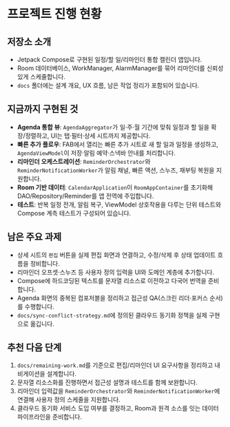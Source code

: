 # 프로젝트 진행 현황

## 저장소 소개
- Jetpack Compose로 구현된 일정/할 일/리마인더 통합 캘린더 앱입니다.
- Room 데이터베이스, WorkManager, AlarmManager를 묶어 리마인더를 신뢰성 있게 스케줄합니다.
- `docs` 폴더에는 설계 개요, UX 흐름, 남은 작업 정리가 포함되어 있습니다.

## 지금까지 구현된 것
- **Agenda 통합 뷰**: `AgendaAggregator`가 일·주·월 기간에 맞춰 일정과 할 일을 확장/정렬하고, UI는 탭·필터·상세 시트까지 제공합니다.
- **빠른 추가 플로우**: FAB에서 열리는 빠른 추가 시트로 새 할 일과 일정을 생성하고, `AgendaViewModel`이 저장·알림 예약·스낵바 안내를 처리합니다.
- **리마인더 오케스트레이션**: `ReminderOrchestrator`와 `ReminderNotificationWorker`가 알림 채널, 빠른 액션, 스누즈, 재부팅 복원을 지원합니다.
- **Room 기반 데이터**: `CalendarApplication`이 `RoomAppContainer`를 초기화해 DAO/Repository/Reminder를 앱 전역에 주입합니다.
- **테스트**: 반복 일정 전개, 알림 복구, ViewModel 상호작용을 다루는 단위 테스트와 Compose 계측 테스트가 구성되어 있습니다.

## 남은 주요 과제
- 상세 시트의 `편집` 버튼을 실제 편집 화면과 연결하고, 수정/삭제 후 상태 업데이트 흐름을 정비합니다.
- 리마인더 오프셋·스누즈 등 사용자 정의 입력을 UI와 도메인 계층에 추가합니다.
- Compose에 하드코딩된 텍스트를 문자열 리소스로 이전하고 다국어 번역을 준비합니다.
- Agenda 화면의 중복된 컴포저블을 정리하고 접근성 QA(스크린 리더·포커스 순서)를 수행합니다.
- `docs/sync-conflict-strategy.md`에 정의된 클라우드 동기화 정책을 실제 구현으로 옮깁니다.

## 추천 다음 단계
1. `docs/remaining-work.md`를 기준으로 편집/리마인더 UI 요구사항을 정리하고 내비게이션을 설계합니다.
2. 문자열 리소스화를 진행하면서 접근성 설명과 테스트를 함께 보완합니다.
3. 리마인더 입력값을 `ReminderOrchestrator`와 `ReminderNotificationWorker`에 연결해 사용자 정의 스케줄을 지원합니다.
4. 클라우드 동기화 서비스 도입 여부를 결정하고, Room과 원격 소스를 잇는 데이터 파이프라인을 준비합니다.
